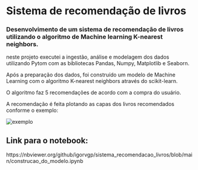 # Sistema de recomendação de livros
<h3>Desenvolvimento de um sistema de recomendação de livros utilizando o algoritmo de Machine learning K-nearest neighbors.</h3>

<p>neste projeto executei a ingestão, análise e modelagem dos dados utilizando Pytom com as bibliotecas Pandas, Numpy, Matplotlib e Seaborn.
  
Após a preparação dos dados, foi construído um modelo de Machine Learning com o algoritmo K-nearest neighbors através do scikit-learn.<br />
  
O algoritmo faz 5 recomendações de acordo com a compra do usuário.<br />
  
A recomendação é feita plotando as capas dos livros recomendados conforme o exemplo:</p>

![exemplo](https://user-images.githubusercontent.com/89301804/198125732-4ee1debf-4882-445d-a4ff-66a79b44b55a.png)

<h2>Link para o notebook:</h2>
<p>https://nbviewer.org/github/igorvgp/sistema_recomendacao_livros/blob/main/construcao_do_modelo.ipynb</p>
